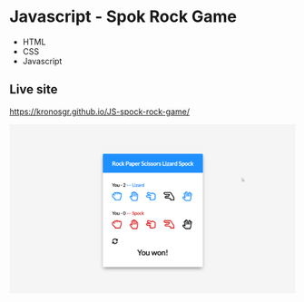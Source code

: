 # Javascript - Spok Rock Game

* HTML
* CSS
* Javascript


## Live site
https://kronosgr.github.io/JS-spock-rock-game/

[![Screenshot](screenshot.png)](https://kronosgr.github.io/JS-spock-rock-game/)